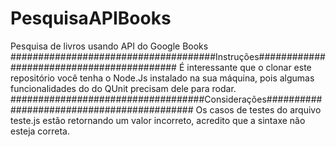 # PesquisaAPIBooks
Pesquisa de livros usando API do Google Books
#####################################Instruções##########################################
É interessante que o clonar este repositório você tenha o Node.Js instalado na sua máquina, pois algumas funcionalidades do do
QUnit precisam dele para rodar.
###################################Considerações###########################################
Os casos de testes do arquivo teste.js estão retornando um valor incorreto, acredito que a sintaxe não esteja correta.


